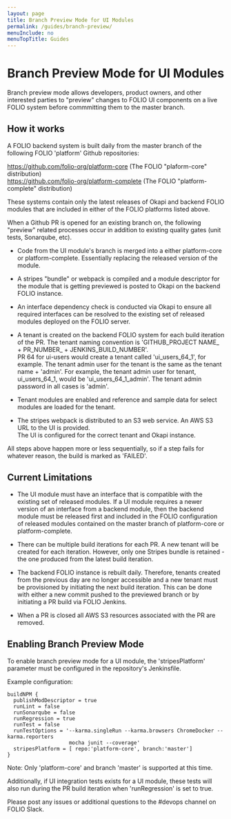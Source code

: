 ```yaml
---
layout: page
title: Branch Preview Mode for UI Modules
permalink: /guides/branch-preview/
menuInclude: no
menuTopTitle: Guides
---
```



# Branch Preview Mode for UI Modules

Branch preview mode allows developers, product owners, and other interested parties to "preview"
changes to FOLIO UI components on a live FOLIO system before commmitting them to the master 
branch. 

## How it works

A FOLIO backend system is built daily from the master branch of the following FOLIO 'platform'
Github repositories:

https://github.com/folio-org/platform-core (The FOLIO "plaform-core" distribution)  
https://github.com/folio-org/platform-complete (The FOLIO "platform-complete" distribution)  

These systems contain only the latest releases of Okapi and backend FOLIO modules that are 
included in either of the FOLIO platforms listed above. 

When a Github PR is opened for an existing branch on,  the following "preview" related
processes occur in addition to existing quality gates (unit tests, Sonarqube, etc). 

* Code from the UI module's branch is merged into a either platform-core or platform-complete. 
Essentially replacing the released version of the module.  

* A stripes "bundle" or webpack is compiled and a module descriptor for the module that
is getting previewed is posted to Okapi on the backend FOLIO instance. 

* An interface dependency check is conducted via Okapi to ensure all required interfaces
can be resolved to the existing set of released modules deployed on the FOLIO server. 

* A tenant is created on the backend FOLIO system for each build iteration of the PR. The tenant
naming convention is 'GITHUB_PROJECT NAME_ + PR_NUMBER_ + JENKINS_BUILD_NUMBER'.  
PR 64 for ui-users would create a tenant called 'ui_users_64_1', for example.  The tenant
admin user for the tenant is the same as the tenant name + 'admin'.  For example, the tenant
admin user for tenant, ui_users_64_1, would be 'ui_users_64_1_admin'.  The tenant admin password
in all cases is 'admin'.  

* Tenant modules are enabled and reference and sample data for select modules are loaded 
for the tenant. 

* The stripes webpack is distributed to an S3 web service.  An AWS S3 URL to the UI is provided.  
The UI is configured for the correct tenant and Okapi instance. 

All steps above happen more or less sequentially, so if a step fails for whatever reason, the
build is marked as 'FAILED'.  

## Current Limitations

* The UI module must have an interface that is compatible with the existing set of released 
modules. If a UI module requires a newer version of an interface from a backend
module, then the backend module must be released first and included in the FOLIO configuration of
released modules contained on the master branch of platform-core or platform-complete.  

* There can be multiple build iterations for each PR.  A new tenant will be created for each
iteration. However, only one Stripes bundle is retained - the one produced from the
latest build iteration.  

* The backend FOLIO instance is rebuilt daily.  Therefore, tenants created from the previous
day are no longer accessible and a new tenant must be provisioned by initiating the next
build iteration.  This can be done with either a new commit pushed to the previewed branch or 
by initiating a PR build via FOLIO Jenkins.  

* When a PR is closed all AWS S3 resources associated with the PR are removed. 

## Enabling Branch Preview Mode

To enable branch preview mode for a UI module,  the 'stripesPlatform' parameter must
be configured in the repository's Jenkinsfile.  

Example configuration: 

    buildNPM {
      publishModDescriptor = true
      runLint = false
      runSonarqube = false
      runRegression = true
      runTest = false
      runTestOptions = '--karma.singleRun --karma.browsers ChromeDocker --karma.reporters 
                        mocha junit --coverage'
      stripesPlatform = [ repo:'platform-core', branch:'master']
    }

Note: Only 'platform-core' and branch 'master'  is supported at this time.  

Additionally, if UI integration tests exists for a UI module,  these tests will also 
run during the PR build iteration when 'runRegression' is set to true. 

Please post any issues or additional questions to the #devops channel on FOLIO Slack. 

